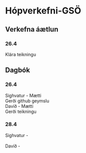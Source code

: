 # Hópverkefni-GSÖ

## Verkefna áætlun
### 26.4 
Klára teikningu



## Dagbók
### 26.4
Sighvatur - Mætti <br />
Gerði github geymslu <br />
Davíð - Mætti <br />
Gerði teikningu
### 28.4
Sighvatur - <br />
<br />
Davíð - <br />
